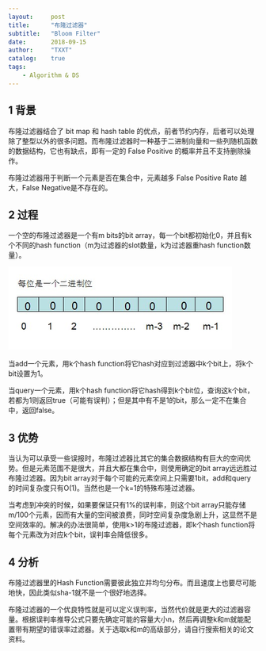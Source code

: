 ```yaml
---
layout:     post
title:      "布隆过滤器"
subtitle:   "Bloom Filter"
date:       2018-09-15
author:     "TXXT"
catalog:    true
tags:
    - Algorithm & DS
---
```


## 1 背景

布隆过滤器结合了 bit map 和 hash table 的优点，前者节约内存，后者可以处理除了整型以外的很多问题。而布隆过滤器时一种基于二进制向量和一些列随机函数的数据结构，它也有缺点，即有一定的 False Positive 的概率并且不支持删除操作。

布隆过滤器用于判断一个元素是否在集合中，元素越多 False Positive Rate 越大，False Negative是不存在的。

## 2 过程

一个空的布隆过滤器是一个有m bits的bit array，每一个bit都初始化0，并且有k个不同的hash function（m为过滤器的slot数量，k为过滤器重hash function数量）。

![img_0a07faaecf8749d2596c4ec23742623b](/img/in-post/布隆过滤器.assets/img_0a07faaecf8749d2596c4ec23742623b.jpg)

当add一个元素，用k个hash function将它hash对应到过滤器中k个bit上，将k个bit设置为1。

当query一个元素，用k个hash function将它hash得到k个bit位，查询这k个bit，若都为1则返回true（可能有误判）；但是其中有不是1的bit，那么一定不在集合中，返回false。

## 3 优势

当认为可以承受一些误报时，布隆过滤器比其它的集合数据结构有巨大的空间优势。但是元素范围不是很大，并且大都在集合中，则使用确定的bit array远远胜过布隆过滤器。因为bit array对于每个可能的元素空间上只需要1bit，add和query的时间复杂度只有O(1)。当然也是一个k=1的特殊布隆过滤器。

当考虑到冲突的时候，如果要保证只有1%的误判率，则这个bit array只能存储m/100个元素，因而有大量的空间被浪费，同时空间复杂度急剧上升，这显然不是空间效率的。解决的办法很简单，使用k>1的布隆过滤器，即k个hash function将每个元素改为对应k个bit，误判率会降低很多。

## 4 分析

布隆过滤器里的Hash Function需要彼此独立并均匀分布。而且速度上也要尽可能地快，因此类似sha-1就不是一个很好地选择。

布隆过滤器的一个优良特性就是可以定义误判率，当然代价就是更大的过滤器容量。根据误判率推导公式只要先确定可能的容量大小n，然后再调整k和m就能配置带有期望的错误率过滤器。关于选取k和m的高级部分，请自行搜索相关的论文资料。